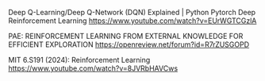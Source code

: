 Deep Q-Learning/Deep Q-Network (DQN) Explained | Python Pytorch Deep Reinforcement Learning
https://www.youtube.com/watch?v=EUrWGTCGzlA


PAE: REINFORCEMENT LEARNING FROM EXTERNAL KNOWLEDGE FOR EFFICIENT EXPLORATION
https://openreview.net/forum?id=R7rZUSGOPD

MIT 6.S191 (2024): Reinforcement Learning
https://www.youtube.com/watch?v=8JVRbHAVCws
